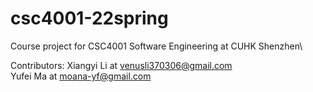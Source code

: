 # csc4001-22spring
Course project for CSC4001 Software Engineering at CUHK Shenzhen\

Contributors:
Xiangyi Li at venusli370306@gmail.com \
Yufei Ma at moana-yf@gmail.com
